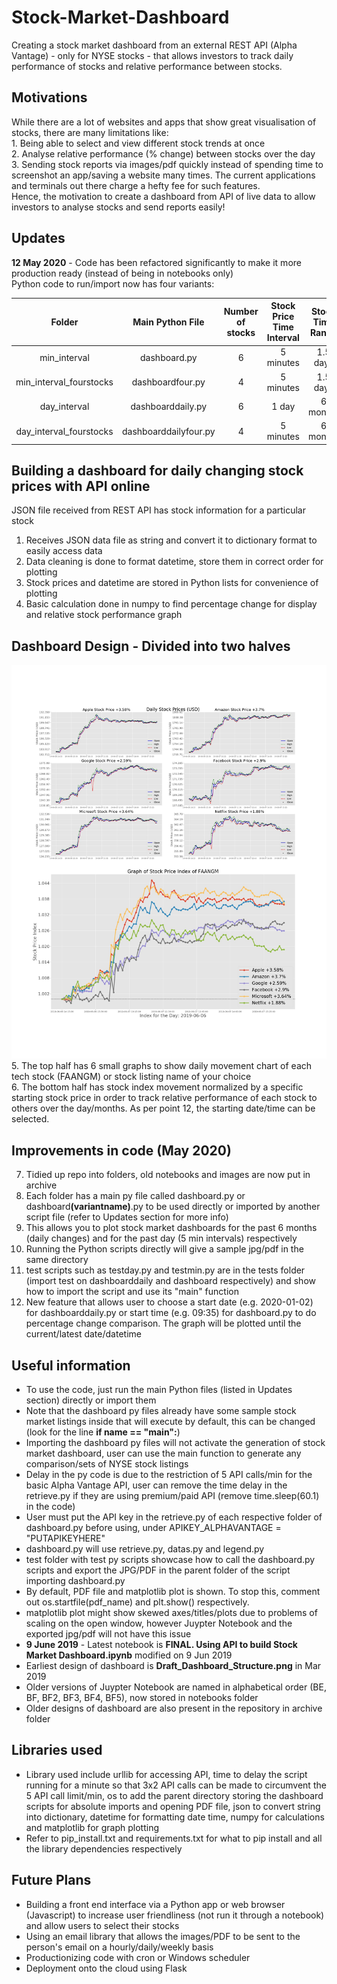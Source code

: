 # Stock-Market-Dashboard
Creating a stock market dashboard from an external REST API (Alpha Vantage) - only for NYSE stocks - that allows investors to track daily performance of stocks and relative performance between stocks.
## Motivations
While there are a lot of websites and apps that show great visualisation of stocks, there are many limitations like:
<br>1. Being able to select and view different stock trends at once
<br>2. Analyse relative performance (% change) between stocks over the day
<br>3. Sending stock reports via images/pdf quickly instead of spending time to screenshot an app/saving a website many times. The current applications and terminals out there charge a hefty fee for such features.
<br>Hence, the motivation to create a dashboard from API of live data to allow investors to analyse stocks and send reports easily!
## Updates
<b>12 May 2020</b> - Code has been refactored significantly to make it more production ready (instead of being in notebooks only)
<br>Python code to run/import now has four variants:

| Folder | Main Python File | Number of stocks | Stock Price Time Interval | Stock Time Range | Delay |
| :---: | :---: | :---: | :---: | :---: | :---: |
| min_interval | dashboard.py | 6 | 5 minutes | 1.5 days | 1 min++ |
| min_interval_fourstocks | dashboardfour.py | 4 | 5 minutes | 1.5 days | Minimal delay |
| day_interval | dashboarddaily.py | 6 | 1 day | 6 months | 1 min++ |
| day_interval_fourstocks | dashboarddailyfour.py | 4 | 5 minutes | 6 months | Minimal delay |

## Building a dashboard for daily changing stock prices with API online
JSON file received from REST API has stock information for a particular stock<br>
1. Receives JSON data file as string and convert it to dictionary format to easily access data<br>
2. Data cleaning is done to format datetime, store them in correct order for plotting<br>
3. Stock prices and datetime are stored in Python lists for convenience of plotting<br>
4. Basic calculation done in numpy to find percentage change for display and relative stock performance graph
## Dashboard Design - Divided into two halves
![Stock Prices for June 6, 2019](https://github.com/kohjiaxuan/Stock-Market-Dashboard/blob/master/archive/Dashboard_2019-06-06.jpg)
<br>
5. The top half has 6 small graphs to show daily movement chart of each tech stock (FAANGM) or stock listing name of your choice<br>
6. The bottom half has stock index movement normalized by a specific starting stock price in order to track relative performance of each stock to others over the day/months. As per point 12, the starting date/time can be selected.
## Improvements in code (May 2020)
7. Tidied up repo into folders, old notebooks and images are now put in archive
8. Each folder has a main py file called dashboard.py or dashboard<b>(variantname)</b>.py to be used directly or imported by another script file (refer to Updates section for more info)
9. This allows you to plot stock market dashboards for the past 6 months (daily changes) and for the past day (5 min intervals) respectively
10. Running the Python scripts directly will give a sample jpg/pdf in the same directory
11. test scripts such as testday.py and testmin.py are in the tests folder (import test on dashboarddaily and dashboard respectively) and show how to import the script and use its "main" function
12. New feature that allows user to choose a start date (e.g. 2020-01-02) for dashboarddaily.py or start time (e.g. 09:35) for dashboard.py to do percentage change comparison. The graph will be plotted until the current/latest date/datetime
## Useful information
* To use the code, just run the main Python files (listed in Updates section) directly or import them
* Note that the dashboard py files already have some sample stock market listings inside that will execute by default, this can be changed (look for the line <b>if __name__ == "__main__":</b>)
* Importing the dashboard py files will not activate the generation of stock market dashboard, user can use the main function to generate any comparison/sets of NYSE stock listings
* Delay in the py code is due to the restriction of 5 API calls/min for the basic Alpha Vantage API, user can remove the time delay in the retrieve.py if they are using premium/paid API (remove time.sleep(60.1) in the code)
* User must put the API key in the retrieve.py of each respective folder of dashboard.py before using, under APIKEY_ALPHAVANTAGE = "PUTAPIKEYHERE"
* dashboard.py will use retrieve.py, datas.py and legend.py
* test folder with test py scripts showcase how to call the dashboard.py scripts and export the JPG/PDF in the parent folder of the script importing dashboard.py
* By default, PDF file and matplotlib plot is shown. To stop this, comment out os.startfile(pdf_name) and plt.show() respectively.
* matplotlib plot might show skewed axes/titles/plots due to problems of scaling on the open window, however Juypter Notebook and the exported jpg/pdf will not have this issue
* <b>9 June 2019</b> - Latest notebook is <b>FINAL. Using API to build Stock Market Dashboard.ipynb</b> modified on 9 Jun 2019
* Earliest design of dashboard is <b>Draft_Dashboard_Structure.png</b> in Mar 2019
* Older versions of Juypter Notebook are named in alphabetical order (BE, BF, BF2, BF3, BF4, BF5), now stored in notebooks folder
* Older designs of dashboard are also present in the repository in archive folder
## Libraries used
* Library used include urllib for accessing API, time to delay the script running for a minute so that 3x2 API calls can be made to circumvent the 5 API call limit/min, os to add the parent directory storing the dashboard scripts for absolute imports and opening PDF file, json to convert string into dictionary, datetime for formatting date time, numpy for calculations and matplotlib for graph plotting
* Refer to pip_install.txt and requirements.txt for what to pip install and all the library dependencies respectively
## Future Plans
* Building a front end interface via a Python app or web browser (Javascript) to increase user friendliness (not run it through a notebook) and allow users to select their stocks
* Using an email library that allows the images/PDF to be sent to the person's email on a hourly/daily/weekly basis
* Productionizing code with cron or Windows scheduler
* Deployment onto the cloud using Flask
